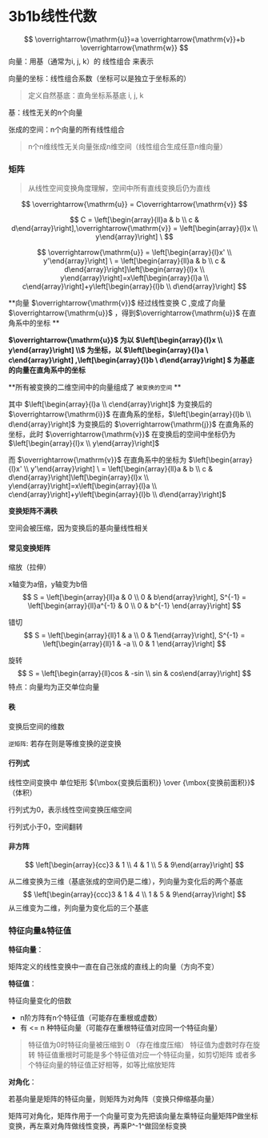 # 3b1b线性代数


$$
\overrightarrow{\mathrm{u}}=a \overrightarrow{\mathrm{v}}+b \overrightarrow{\mathrm{w}}
$$
向量：用基（通常为i, j, k）的 线性组合 来表示

向量的坐标：线性组合系数（坐标可以是独立于坐标系的）

> 定义自然基底：直角坐标系基底 i, j, k

基：线性无关的n个向量

张成的空间：n个向量的所有线性组合

> n个n维线性无关向量张成n维空间（线性组合生成任意n维向量）

### 矩阵

> 从线性空间变换角度理解，空间中所有直线变换后仍为直线

$$
\overrightarrow{\mathrm{u}} = C\overrightarrow{\mathrm{v}}
$$

$$
C =
\left[\begin{array}{ll}a & b \\ c & d\end{array}\right],\overrightarrow{\mathrm{v}} = 
\left[\begin{array}{l}x \\ y\end{array}\right]
\
$$

$$
\overrightarrow{\mathrm{u}} = \left[\begin{array}{l}x' \\ y'\end{array}\right]
\ = \left[\begin{array}{ll}a & b \\ c & d\end{array}\right]\left[\begin{array}{l}x \\ y\end{array}\right]=x\left[\begin{array}{l}a \\ c\end{array}\right]+y\left[\begin{array}{l}b \\ d\end{array}\right]
$$

 **向量 $\overrightarrow{\mathrm{v}}$ 经过线性变换 C ,变成了向量 $\overrightarrow{\mathrm{u}}$  ，得到$\overrightarrow{\mathrm{u}}$ 在直角系中的坐标 ** 

**$\overrightarrow{\mathrm{u}}$ 为以 $\left[\begin{array}{l}x \\ y\end{array}\right]
\\$  为坐标，以 $\left[\begin{array}{l}a \\ c\end{array}\right]
,\left[\begin{array}{l}b \\ d\end{array}\right]
$ 为基底的向量在直角系中的坐标** 

**所有被变换的二维空间中的向量组成了 `被变换的空间` ** 

其中 $\left[\begin{array}{l}a \\ c\end{array}\right]$ 为变换后的 $\overrightarrow{\mathrm{i}}$ 在直角系的坐标，$\left[\begin{array}{l}b \\ d\end{array}\right]$ 为变换后的 $\overrightarrow{\mathrm{j}}$ 在直角系的坐标，此时 $\overrightarrow{\mathrm{v}}$ 在变换后的空间中坐标仍为 $\left[\begin{array}{l}x \\ y\end{array}\right]$ 

而 $\overrightarrow{\mathrm{v}}$ 在直角系中的坐标为 $\left[\begin{array}{l}x' \\ y'\end{array}\right]
\ = \left[\begin{array}{ll}a & b \\ c & d\end{array}\right]\left[\begin{array}{l}x \\ y\end{array}\right]=x\left[\begin{array}{l}a \\ c\end{array}\right]+y\left[\begin{array}{l}b \\ d\end{array}\right]$ 

**变换矩阵不满秩**

空间会被压缩，因为变换后的基向量线性相关

#### 常见变换矩阵

缩放（拉伸）

x轴变为a倍，y轴变为b倍
$$
S = \left[\begin{array}{ll}a & 0 \\ 0 & b\end{array}\right],
S^{-1} = \left[\begin{array}{ll}a^{-1} & 0 \\ 0 & b^{-1} \end{array}\right]
$$


错切
$$
S = \left[\begin{array}{ll}1 & a \\ 0 & 1\end{array}\right],
S^{-1} = \left[\begin{array}{ll}1 & -a \\ 0 & 1 \end{array}\right]
$$


旋转
$$
S = \left[\begin{array}{ll}cos & -sin \\ sin & cos\end{array}\right]
$$
特点：向量均为正交单位向量

#### 秩

变换后空间的维数

`逆矩阵`: 若存在则是等维变换的逆变换

#### 行列式

线性空间变换中 单位矩形 ${\mbox{变换后面积}} \over {\mbox{变换前面积}}$ （体积）

行列式为0，表示线性空间变换压缩空间

行列式小于0，空间翻转

#### 非方阵

$$
\left[\begin{array}{cc}3 & 1 \\ 4 & 1 \\ 5 & 9\end{array}\right]
$$

从二维变换为三维（基底张成的空间仍是二维），列向量为变化后的两个基底
$$
\left[\begin{array}{ccc}3 & 1 & 4 \\ 1 & 5 & 9\end{array}\right]
$$
从三维变为二维，列向量为变化后的三个基底

### 特征向量&特征值

**特征向量**：

矩阵定义的线性变换中一直在自己张成的直线上的向量（方向不变）

**特征值**：

特征向量变化的倍数

- n阶方阵有n个特征值（可能存在重根或虚数）
- 有 <= n 种特征向量（可能存在重根特征值对应同一个特征向量）

> 特征值为0时特征向量被压缩到 0 （存在维度压缩）
> 特征值为虚数时存在旋转
> 特征值重根时可能是多个特征值对应一个特征向量，如剪切矩阵
> 或者多个特征向量的特征值正好相等，如等比缩放矩阵

**对角化**：

若基向量是矩阵的特征向量，则矩阵为对角阵（变换只伸缩基向量）

矩阵可对角化，矩阵作用于一个向量可变为先把该向量左乘特征向量矩阵P做坐标变换，再左乘对角阵做线性变换，再乘P^-1^做回坐标变换
